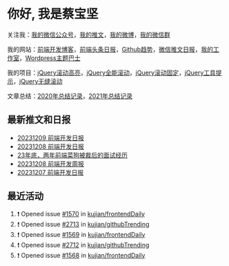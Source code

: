 
# 你好, 我是蔡宝坚

关注我：[我的微信公众号](https://open.weixin.qq.com/qr/code?username=caibaojian_com)，[我的推文](https://weixin.qdkfweb.cn/)，[我的微博](https://weibo.com/kujian)，[我的微信群](https://qdkfweb.cn/go/weixinqun)

我的网站：[前端开发博客](https://qdkfweb.cn/)，[前端头条日报](https://toutiao.qdkfweb.cn/)，[Github趋势](https://github.qdkfweb.cn/)，[微信推文日报](https://weixin.qdkfweb.cn/)，[我的工作室](https://diy.qdkfweb.cn/)，[Wordpress主题巴士](https://wp.qdkfweb.cn/)

我的项目：[jQuery滚动高亮](https://github.com/kujian/scrollHighlight)，[jQuery全能滚动](https://github.com/kujian/power-slider)，[jQuery滚动固定](https://github.com/kujian/scrollfix)，[jQuery工具提示](https://github.com/kujian/tooltip)，[jQuery无缝滚动](http://github.com/kujian/scrollForever)

文章总结：[2020年总结记录](https://mp.weixin.qq.com/s/u0YW8BFWYLquVauhHrkSMQ)，[2021年总结记录](https://mp.weixin.qq.com/s/zMnxIpxMdDrIyuLxHRnSPw)


## 最新推文和日报

<!-- BLOG-POST-LIST:START -->
- [20231209 前端开发日报](https://qdkfweb.cn/fe-daily-20231209.html)
- [20231208 前端开发日报](https://qdkfweb.cn/fe-daily-20231208.html)
- [23年底，两年前端菜狗被裁后的面试经历](https://weixin.qdkfweb.cn/38252.html)
- [20231208 前端开发周报](https://qdkfweb.cn/fe-weekly-20231208.html)
- [20231207 前端开发日报](https://qdkfweb.cn/fe-daily-20231207.html)
<!-- BLOG-POST-LIST:END -->


## 最近活动

<!--START_SECTION:activity-->
1. ❗ Opened issue [#1570](https://github.com/kujian/frontendDaily/issues/1570) in [kujian/frontendDaily](https://github.com/kujian/frontendDaily)
2. ❗ Opened issue [#2713](https://github.com/kujian/githubTrending/issues/2713) in [kujian/githubTrending](https://github.com/kujian/githubTrending)
3. ❗ Opened issue [#1569](https://github.com/kujian/frontendDaily/issues/1569) in [kujian/frontendDaily](https://github.com/kujian/frontendDaily)
4. ❗ Opened issue [#2712](https://github.com/kujian/githubTrending/issues/2712) in [kujian/githubTrending](https://github.com/kujian/githubTrending)
5. ❗ Opened issue [#1568](https://github.com/kujian/frontendDaily/issues/1568) in [kujian/frontendDaily](https://github.com/kujian/frontendDaily)
<!--END_SECTION:activity-->
